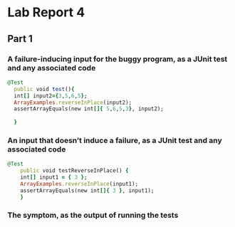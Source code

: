 # Lab Report 4

## Part 1

### A failure-inducing input for the buggy program, as a JUnit test and any associated code
```ruby
@Test
  public void test(){
  int[] input2={3,5,6,5};
  ArrayExamples.reverseInPlace(input2);
  assertArrayEquals(new int[]{ 5,6,5,3}, input2);
  
  }

```

### An input that doesn’t induce a failure, as a JUnit test and any associated code 

```ruby
@Test 
	public void testReverseInPlace() {
    int[] input1 = { 3 };
    ArrayExamples.reverseInPlace(input1);
    assertArrayEquals(new int[]{ 3 }, input1);
	}
```

### The symptom, as the output of running the tests 









